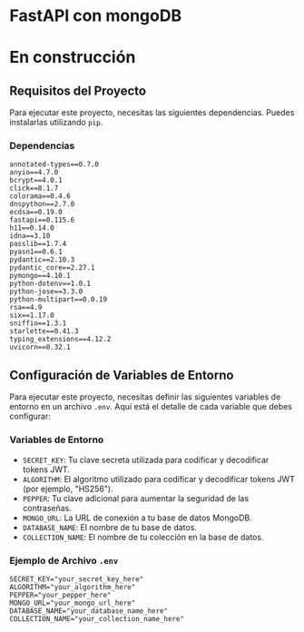 # FastAPI con mongoDB

# En construcción
## Requisitos del Proyecto



Para ejecutar este proyecto, necesitas las siguientes dependencias. Puedes instalarlas utilizando `pip`.

### Dependencias

```plaintext
annotated-types==0.7.0
anyio==4.7.0
bcrypt==4.0.1
click==8.1.7
colorama==0.4.6
dnspython==2.7.0
ecdsa==0.19.0
fastapi==0.115.6
h11==0.14.0
idna==3.10
passlib==1.7.4
pyasn1==0.6.1
pydantic==2.10.3
pydantic_core==2.27.1
pymongo==4.10.1
python-dotenv==1.0.1
python-jose==3.3.0
python-multipart==0.0.19
rsa==4.9
six==1.17.0
sniffio==1.3.1
starlette==0.41.3
typing_extensions==4.12.2
uvicorn==0.32.1
```


## Configuración de Variables de Entorno

Para ejecutar este proyecto, necesitas definir las siguientes variables de entorno en un archivo `.env`. Aquí está el detalle de cada variable que debes configurar:

### Variables de Entorno

- `SECRET_KEY`: Tu clave secreta utilizada para codificar y decodificar tokens JWT.
- `ALGORITHM`: El algoritmo utilizado para codificar y decodificar tokens JWT (por ejemplo, "HS256").
- `PEPPER`: Tu clave adicional para aumentar la seguridad de las contraseñas.
- `MONGO_URL`: La URL de conexión a tu base de datos MongoDB.
- `DATABASE_NAME`: El nombre de tu base de datos.
- `COLLECTION_NAME`: El nombre de tu colección en la base de datos.

### Ejemplo de Archivo `.env`

```env
SECRET_KEY="your_secret_key_here"
ALGORITHM="your_algorithm_here"
PEPPER="your_pepper_here"
MONGO_URL="your_mongo_url_here"
DATABASE_NAME="your_database_name_here"
COLLECTION_NAME="your_collection_name_here"
```



